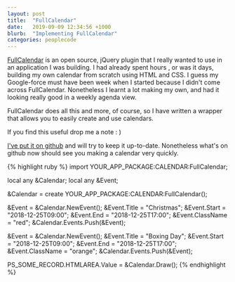 ```yaml
---
layout: post
title:  "FullCalendar"
date:   2019-09-09 12:34:56 +1000
blurb:  "Implementing FullCalendar"
categories: peoplecode
---
```


[FullCalendar](https://fullcalendar.io) is an open source, jQuery plugin that I
really wanted to use in an application I was building. I had already spent hours
, or was it days, building my own calendar from scratch using HTML and CSS.
I guess my Google-force must have been week when I started because I didn't come
across FullCalendar. Nonetheless I learnt a lot making my own, and had it looking
really good in a weekly agenda view.

FullCalendar does all this and more, of course, so I have written a wrapper that
allows you to easily create and use calendars.

If you find this useful drop me a note : )

[I've put it on github](https://github.com/evlPanda/PeopleSoftFullCalendar) and
will try to keep it up-to-date. Nonetheless what's on github now should see you
making a calendar very quickly.

{% highlight ruby %}
import YOUR_APP_PACKAGE:CALENDAR:FullCalendar;

local any &Calendar;
local any &Event;

&Calendar = create YOUR_APP_PACKAGE:CALENDAR:FullCalendar();

&Event = &Calendar.NewEvent();
&Event.Title = "Christmas";
&Event.Start = "2018-12-25T09:00";
&Event.End = "2018-12-25T17:00";
&Event.ClassName = "red";
&Calendar.Events.Push(&Event);

&Event = &Calendar.NewEvent();
&Event.Title = "Boxing Day";
&Event.Start = "2018-12-25T09:00";
&Event.End = "2018-12-25T17:00";
&Event.ClassName = "orange";
&Calendar.Events.Push(&Event);

PS_SOME_RECORD.HTMLAREA.Value = &Calendar.Draw();
{% endhighlight %}
